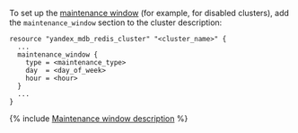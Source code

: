 To set up the [maintenance window](../../../../managed-redis/concepts/maintenance.md) (for example, for disabled clusters), add the `maintenance_window` section to the cluster description:

```hcl
resource "yandex_mdb_redis_cluster" "<cluster_name>" {
  ...
  maintenance_window {
    type = <maintenance_type>
    day  = <day_of_week>
    hour = <hour>
  }
  ...
}
```

{% include [Maintenance window description](../../terraform/maintenance-window-description.md) %}
